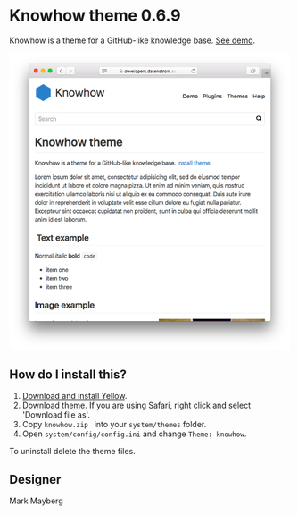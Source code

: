 Knowhow theme 0.6.9
===================
Knowhow is a theme for a GitHub-like knowledge base. [See demo](https://developers.datenstrom.se/themes/knowhow-theme).

[![Screenshot](knowhow-screenshot.png?raw=true)](https://developers.datenstrom.se/themes/knowhow-theme)

How do I install this?
----------------------
1. [Download and install Yellow](https://github.com/datenstrom/yellow/).
2. [Download theme](https://github.com/datenstrom/yellow-themes/raw/master/zip/knowhow.zip). If you are using Safari, right click and select 'Download file as'.
3. Copy `knowhow.zip ` into your `system/themes` folder.
4. Open `system/config/config.ini` and change `Theme: knowhow`.

To uninstall delete the theme files.

Designer
--------
Mark Mayberg
